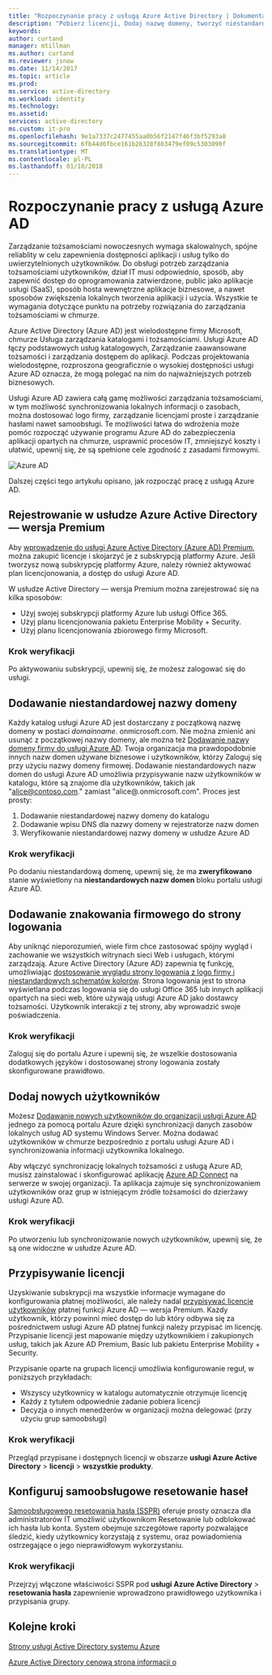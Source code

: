 ```yaml
---
title: "Rozpoczynanie pracy z usługą Azure Active Directory | Dokumentacja firmy Microsoft"
description: "Pobierz licencji, Dodaj nazwę domeny, tworzyć niestandardowe strony logowania i Dodaj Samoobsługowe Resetowanie w katalogów Active Azure haseł"
keywords: 
author: curtand
manager: mtillman
ms.author: curtand
ms.reviewer: jsnow
ms.date: 11/14/2017
ms.topic: article
ms.prod: 
ms.service: active-directory
ms.workload: identity
ms.technology: 
ms.assetid: 
services: active-directory
ms.custom: it-pro
ms.openlocfilehash: 9e1a7337c2477455aa0b56f2147f46f3bf5293a8
ms.sourcegitcommit: 6fb44d6fbce161b26328f863479ef09c5303090f
ms.translationtype: MT
ms.contentlocale: pl-PL
ms.lasthandoff: 01/10/2018
---
```

# <a name="get-started-with-azure-ad"></a>Rozpoczynanie pracy z usługą Azure AD
Zarządzanie tożsamościami nowoczesnych wymaga skalowalnych, spójne reliablity w celu zapewnienia dostępności aplikacji i usług tylko do uwierzytelnionych użytkowników. Do obsługi potrzeb zarządzania tożsamościami użytkowników, dział IT musi odpowiednio, sposób, aby zapewnić dostęp do oprogramowania zatwierdzone, public jako aplikacje usługi (SaaS), sposób hosta wewnętrzne aplikacje biznesowe, a nawet sposobów zwiększenia lokalnych tworzenia aplikacji i użycia. Wszystkie te wymagania dotyczące punktu na potrzeby rozwiązania do zarządzania tożsamościami w chmurze.      

Azure Active Directory (Azure AD) jest wielodostępne firmy Microsoft, chmurze Usługa zarządzania katalogami i tożsamościami. Usługi Azure AD łączy podstawowych usług katalogowych, Zarządzanie zaawansowane tożsamości i zarządzania dostępem do aplikacji. Podczas projektowania wielodostępne, rozproszona geograficznie o wysokiej dostępności usługi Azure AD oznacza, że mogą polegać na nim do najważniejszych potrzeb biznesowych.

Usługi Azure AD zawiera całą gamę możliwości zarządzania tożsamościami, w tym możliwość synchronizowania lokalnych informacji o zasobach, można dostosować logo firmy, zarządzanie licencjami proste i zarządzanie hasłami nawet samoobsługi. Te możliwości łatwa do wdrożenia może pomóc rozpocząć używanie programu Azure AD do zabezpieczenia aplikacji opartych na chmurze, usprawnić procesów IT, zmniejszyć koszty i ułatwić, upewnij się, że są spełnione cele zgodność z zasadami firmowymi.

![Azure AD ](./media/get-started-azure-ad/Azure_Active_Directory.png)

Dalszej części tego artykułu opisano, jak rozpocząć pracę z usługą Azure AD. 

## <a name="sign-up-for-azure-active-directory-premium"></a>Rejestrowanie w usłudze Azure Active Directory — wersja Premium
Aby [wprowadzenie do usługi Azure Active Directory (Azure AD) Premium](active-directory-get-started-premium.md), można zakupić licencje i skojarzyć je z subskrypcją platformy Azure. Jeśli tworzysz nową subskrypcję platformy Azure, należy również aktywować plan licencjonowania, a dostęp do usługi Azure AD. 

W usłudze Active Directory — wersja Premium można zarejestrować się na kilka sposobów: 

- Użyj swojej subskrypcji platformy Azure lub usługi Office 365.
- Użyj planu licencjonowania pakietu Enterprise Mobility + Security.
- Użyj planu licencjonowania zbiorowego firmy Microsoft.

### <a name="verification-step"></a>Krok weryfikacji
Po aktywowaniu subskrypcji, upewnij się, że możesz zalogować się do usługi.

## <a name="add-a-custom-domain-name"></a>Dodawanie niestandardowej nazwy domeny
Każdy katalog usługi Azure AD jest dostarczany z początkową nazwę domeny w postaci *domainname*. onmicrosoft.com. Nie można zmienić ani usunąć z początkowej nazwy domeny, ale można też [Dodawanie nazwy domeny firmy do usługi Azure AD](add-custom-domain.md). Twoja organizacja ma prawdopodobnie innych nazw domen używane biznesowe i użytkowników, którzy Zaloguj się przy użyciu nazwy domeny firmowej. Dodawanie niestandardowych nazw domen do usługi Azure AD umożliwia przypisywanie nazw użytkowników w katalogu, które są znajome dla użytkowników, takich jak "alice@contoso.com." zamiast "alice@.onmicrosoft.com". Proces jest prosty:

1. Dodawanie niestandardowej nazwy domeny do katalogu
2. Dodawanie wpisu DNS dla nazwy domeny w rejestratorze nazw domen
3. Weryfikowanie niestandardowej nazwy domeny w usłudze Azure AD

### <a name="verification-step"></a>Krok weryfikacji
Po dodaniu niestandardową domenę, upewnij się, że ma **zweryfikowano** stanie wyświetlony na **niestandardowych nazw domen** bloku portalu usługi Azure AD.

## <a name="add-company-branding-to-your-sign-in-page"></a>Dodawanie znakowania firmowego do strony logowania 
Aby uniknąć nieporozumień, wiele firm chce zastosować spójny wygląd i zachowanie we wszystkich witrynach sieci Web i usługach, którymi zarządzają. Azure Active Directory (Azure AD) zapewnia tę funkcję, umożliwiając [dostosowanie wyglądu strony logowania z logo firmy i niestandardowych schematów kolorów](customize-branding.md). Strona logowania jest to strona wyświetlana podczas logowania się do usługi Office 365 lub innych aplikacji opartych na sieci web, które używają usługi Azure AD jako dostawcy tożsamości. Użytkownik interakcji z tej strony, aby wprowadzić swoje poświadczenia.

### <a name="verification-step"></a>Krok weryfikacji
Zaloguj się do portalu Azure i upewnij się, że wszelkie dostosowania dodatkowych języków i dostosowanej strony logowania zostały skonfigurowane prawidłowo. 

## <a name="add-new-users"></a>Dodaj nowych użytkowników
Możesz [Dodawanie nowych użytkowników do organizacji usługi Azure AD](add-users-azure-active-directory.md) jednego za pomocą portalu Azure dzięki synchronizacji danych zasobów lokalnych usług AD systemu Windows Server. Można dodawać użytkowników w chmurze bezpośrednio z portalu usługi Azure AD i synchronizowania informacji użytkownika lokalnego.

Aby włączyć synchronizację lokalnych tożsamości z usługą Azure AD, musisz zainstalować i skonfigurować aplikację [Azure AD Connect](https://docs.microsoft.com/azure/active-directory/connect/active-directory-aadconnect) na serwerze w swojej organizacji. Ta aplikacja zajmuje się synchronizowaniem użytkowników oraz grup w istniejącym źródle tożsamości do dzierżawy usługi Azure AD.

### <a name="verification-step"></a>Krok weryfikacji
Po utworzeniu lub synchronizowanie nowych użytkowników, upewnij się, że są one widoczne w usłudze Azure AD.

## <a name="assign-licenses"></a>Przypisywanie licencji
Uzyskiwanie subskrypcji ma wszystkie informacje wymagane do konfigurowania płatnej możliwości, ale należy nadal [przypisywać licencje użytkowników](license-users-groups.md) płatnej funkcji Azure AD — wersja Premium. Każdy użytkownik, którzy powinni mieć dostęp do lub który odbywa się za pośrednictwem usługi Azure AD płatnej funkcji należy przypisać im licencję. Przypisanie licencji jest mapowanie między użytkownikiem i zakupionych usług, takich jak Azure AD Premium, Basic lub pakietu Enterprise Mobility + Security.

Przypisanie oparte na grupach licencji umożliwia konfigurowanie reguł, w poniższych przykładach:

- Wszyscy użytkownicy w katalogu automatycznie otrzymuje licencję
- Każdy z tytułem odpowiednie zadanie pobiera licencji
- Decyzja o innych menedżerów w organizacji można delegować (przy użyciu grup samoobsługi)

### <a name="verification-step"></a>Krok weryfikacji
Przegląd przypisane i dostępnych licencji w obszarze **usługi Azure Active Directory** > **licencji** > **wszystkie produkty**.

## <a name="configure-self-service-password-reset"></a>Konfiguruj samoobsługowe resetowanie haseł
[Samoobsługowego resetowania hasła (SSPR)](active-directory-passwords-getting-started.md) oferuje prosty oznacza dla administratorów IT umożliwić użytkownikom Resetowanie lub odblokować ich hasła lub konta. System obejmuje szczegółowe raporty pozwalające śledzić, kiedy użytkownicy korzystają z systemu, oraz powiadomienia ostrzegające o jego nieprawidłowym wykorzystaniu.

### <a name="verification-step"></a>Krok weryfikacji
Przejrzyj włączone właściwości SSPR pod **usługi Azure Active Directory** > **resetowania hasła** zapewnienie wprowadzono prawidłowego użytkownika i przypisania grupy. 


## <a name="next-steps"></a>Kolejne kroki
[Strony usługi Active Directory systemu Azure](https://azure.microsoft.com/services/active-directory/)

[Azure Active Directory cenową strona informacji o](https://azure.microsoft.com/pricing/details/active-directory/)